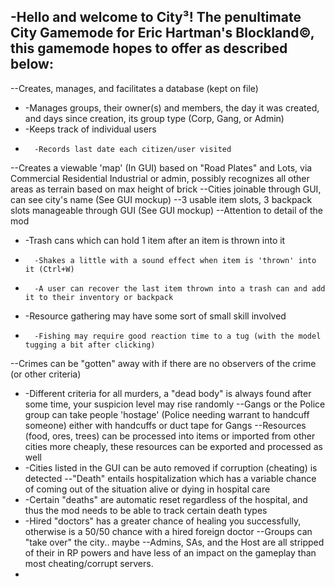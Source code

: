 -Hello and welcome to City³! The penultimate City Gamemode for Eric Hartman's Blockland©, this gamemode hopes to offer as described below:
-
--Creates, manages, and facilitates a database (kept on file)
-	-Manages groups, their owner(s) and members, the day it was created, and days since creation, its group type (Corp, Gang, or Admin)
-	-Keeps track of individual users
-		-Records last date each citizen/user visited
--Creates a viewable 'map' (In GUI) based on "Road Plates" and Lots, via Commercial Residential Industrial or admin, possibly recognizes all other areas as terrain based on max height of brick
--Cities joinable through GUI, can see city's name (See GUI mockup)
--3 usable item slots, 3 backpack slots manageable through GUI (See GUI mockup)
--Attention to detail of the mod
-	-Trash cans which can hold 1 item after an item is thrown into it
-		-Shakes a little with a sound effect when item is 'thrown' into it (Ctrl+W)
-		-A user can recover the last item thrown into a trash can and add it to their inventory or backpack
-	-Resource gathering may have some sort of small skill involved
-		-Fishing may require good reaction time to a tug (with the model tugging a bit after clicking)
--Crimes can be "gotten" away with if there are no observers of the crime (or other criteria)
-	-Different criteria for all murders, a "dead body" is always found after some time, your suspicion level may rise randomly
--Gangs or the Police group can take people 'hostage' (Police needing warrant to handcuff someone) either with handcuffs or duct tape for Gangs
--Resources (food, ores, trees) can be processed into items or imported from other cities more cheaply, these resources can be exported and processed as well
-	-Cities listed in the GUI can be auto removed if corruption (cheating) is detected
--"Death" entails hospitalization which has a variable chance of coming out of the situation alive or dying in hospital care
-	-Certain "deaths" are automatic reset regardless of the hospital, and thus the mod needs to be able to track certain death types
-	-Hired "doctors" has a greater chance of healing you successfully, otherwise is a 50/50 chance with a hired foreign doctor
--Groups can "take over" the city.. maybe
--Admins, SAs, and the Host are all stripped of their in RP powers and have less of an impact on the gameplay than most cheating/corrupt servers.
-
